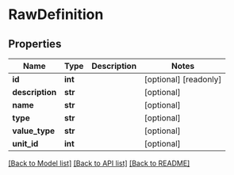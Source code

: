 # RawDefinition


## Properties
Name | Type | Description | Notes
------------ | ------------- | ------------- | -------------
**id** | **int** |  | [optional] [readonly] 
**description** | **str** |  | [optional] 
**name** | **str** |  | [optional] 
**type** | **str** |  | [optional] 
**value_type** | **str** |  | [optional] 
**unit_id** | **int** |  | [optional] 

[[Back to Model list]](../README.md#documentation-for-models) [[Back to API list]](../README.md#documentation-for-api-endpoints) [[Back to README]](../README.md)


